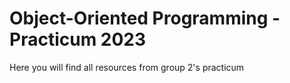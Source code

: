 # Object-Oriented Programming - Practicum 2023
Here you will find all resources from group 2's practicum
